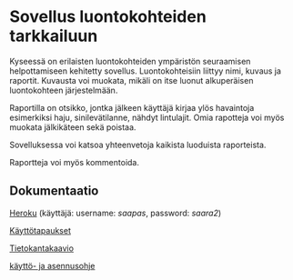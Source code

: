 # Sovellus luontokohteiden tarkkailuun

Kyseessä on erilaisten luontokohteiden ympäristön seuraamisen helpottamiseen kehitetty sovellus. Luontokohteisiin liittyy nimi, kuvaus ja raportit. Kuvausta voi muokata, mikäli on itse luonut alkuperäisen luontokohteen järjestelmään.

Raportilla on otsikko, jontka jälkeen käyttäjä kirjaa ylös havaintoja esimerkiksi haju, sinilevätilanne, nähdyt lintulajit. Omia rapotteja voi myös muokata jälkikäteen sekä poistaa.

Sovelluksessa voi katsoa yhteenvetoja kaikista luoduista raporteista.

Raportteja voi myös kommentoida. 

## Dokumentaatio

[Heroku](https://tsoha-naytteidenkerays.herokuapp.com/)
(käyttäjä: username: _saapas_, password: _saara2_)

[Käyttötapaukset](https://github.com/olgaviho/naytteidenKerays/blob/master/documentation/userstories.md)

[Tietokantakaavio](https://github.com/olgaviho/naytteidenKerays/blob/master/documentation/tietokantakaavio.md)

[käyttö- ja asennusohje](https://github.com/olgaviho/naytteidenKerays/blob/master/documentation/kayttoohje.md)


